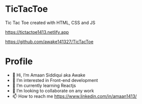 # TicTacToe

Tic Tac Toe created with HTML, CSS and JS

https://tictactoe1413.netlify.app

https://github.com/awake141327/TicTacToe

# Profile

- 👋 Hi, I’m Amaan Siddiqui aka Awake
- 👀 I’m interested in Front-end development
- 🌱 I’m currently learning Reactjs
- 💞️ I’m looking to collaborate on any work
- 📫 How to reach me https://www.linkedin.com/in/amaan1413/
